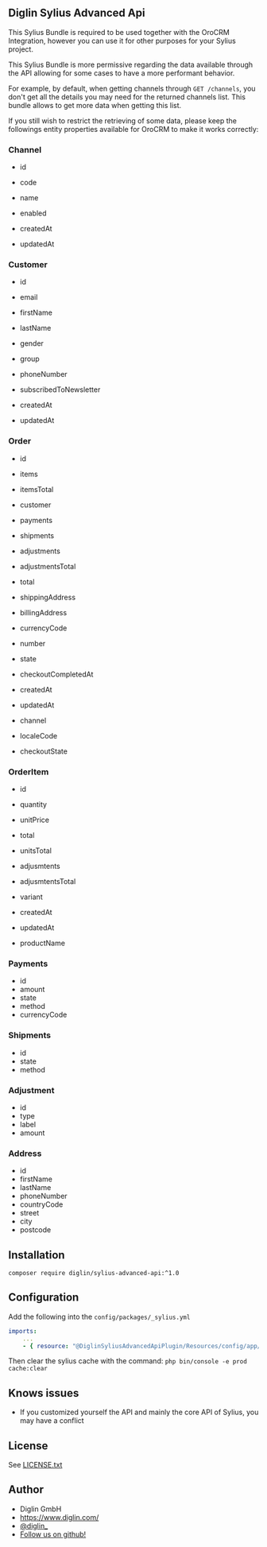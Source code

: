 ## Diglin Sylius Advanced Api

This Sylius Bundle is required to be used together with the OroCRM Integration, however you can use it for other purposes for your Sylius project.

This Sylius Bundle is more permissive regarding the data available through the API allowing for some cases to have a more performant behavior. 

For example, by default, when getting channels through `GET /channels`, you don't get all the details you may need for the returned channels list. This bundle allows to get more data when getting this list.

If you still wish to restrict the retrieving of some data, please keep the followings entity properties available for OroCRM to make it works correctly:

### Channel
- id
- code
- name
- enabled

- createdAt
- updatedAt

### Customer
- id
- email
- firstName
- lastName
- gender
- group
- phoneNumber
- subscribedToNewsletter

- createdAt
- updatedAt

### Order
- id
- items
- itemsTotal
- customer
- payments
- shipments
- adjustments
- adjustmentsTotal
- total
- shippingAddress
- billingAddress
- currencyCode

- number
- state
- checkoutCompletedAt
- createdAt
- updatedAt
- channel
- localeCode
- checkoutState

### OrderItem
- id
- quantity
- unitPrice
- total
- unitsTotal
- adjusmtents
- adjusmtentsTotal
- variant

- createdAt
- updatedAt
- productName

### Payments
- id
- amount
- state
- method
- currencyCode

### Shipments
- id
- state
- method

### Adjustment
- id
- type
- label
- amount

### Address
- id
- firstName
- lastName
- phoneNumber
- countryCode
- street
- city
- postcode

## Installation

`composer require diglin/sylius-advanced-api:^1.0`

## Configuration

Add the following into the `config/packages/_sylius.yml`

```yaml
imports:
    ...
    - { resource: "@DiglinSyliusAdvancedApiPlugin/Resources/config/app/config.yml" }
```

Then clear the sylius cache with the command:
`php bin/console -e prod cache:clear`

## Knows issues

- If you customized yourself the API and mainly the core API of Sylius, you may have a conflict

## License

See [LICENSE.txt](./LICENSE.txt)

## Author

* Diglin GmbH
* https://www.diglin.com/
* [@diglin_](https://twitter.com/diglin_)
* [Follow us on github!](https://github.com/diglin)

